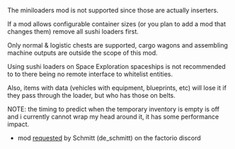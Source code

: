 The miniloaders mod is not supported since those are actually inserters.

If a mod allows configurable container sizes (or you plan to add a mod that changes them) remove all sushi loaders first.

Only normal & logistic chests are supported, cargo wagons and assembling machine outputs are outside the scope of this mod.

Using sushi loaders on Space Exploration spaceships is not recommended to to there being no remote interface to whitelist entities.

Also, items with data (vehicles with equipment, blueprints, etc) will lose it if they pass through the loader, but who has those on belts.

NOTE: the timing to predict when the temporary inventory is empty is off and i currently cannot wrap my head around it, it has some performance impact.

- mod [requested](https://discord.com/channels/139677590393716737/306402592265732098/1190586795931488266) by Schmitt (de_schmitt) on the factorio discord
